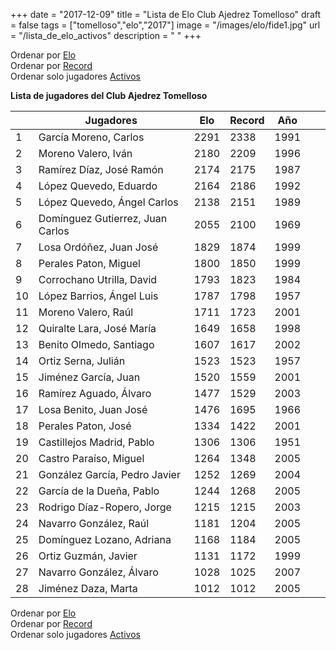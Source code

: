 +++
date = "2017-12-09"
title = "Lista de Elo Club Ajedrez Tomelloso"
draft = false
tags = ["tomelloso","elo","2017"]
image = "/images/elo/fide1.jpg"
url = "/lista_de_elo_activos"
description = " "
+++

Ordenar por [Elo](/lista_elo)  
Ordenar por [Record](/lista_de_elo_records)  
Ordenar solo jugadores [Activos](/lista_de_elo_activos)

**Lista de jugadores del Club Ajedrez Tomelloso**

|    | Jugadores                        | Elo  | Record | Año  |   |   |
|----|----------------------------------|------|--------|------|---|---|
| 1  | García Moreno, Carlos            | 2291 | 2338   | 1991 |   |   |
| 2  | Moreno Valero, Iván              | 2180 | 2209   | 1996 |   |   |
| 3  | Ramírez Díaz, José Ramón         | 2174 | 2175   | 1987 |   |   |
| 4  | López Quevedo, Eduardo           | 2164 | 2186   | 1992 |   |   |
| 5  | López Quevedo, Ángel Carlos      | 2138 | 2151   | 1989 |   |   |
| 6  | Domínguez Gutierrez, Juan Carlos | 2055 | 2100   | 1969 |   |   |
| 7  | Losa Ordóñez, Juan José          | 1829 | 1874   | 1999 |   |   |
| 8  | Perales Paton, Miguel            | 1800 | 1850   | 1999 |   |   |
| 9  | Corrochano Utrilla, David        | 1793 | 1823   | 1984 |   |   |
| 10 | López Barrios, Ángel Luis        | 1787 | 1798   | 1957 |   |   |
| 11 | Moreno Valero, Raúl              | 1711 | 1723   | 2001 |   |   |
| 12 | Quiralte Lara, José María        | 1649 | 1658   | 1998 |   |   |
| 13 | Benito Olmedo, Santiago          | 1607 | 1617   | 2002 |   |   |
| 14 | Ortiz Serna, Julián              | 1523 | 1523   | 1957 |   |   |
| 15 | Jiménez García, Juan             | 1520 | 1559   | 2001 |   |   |
| 16 | Ramírez Aguado, Álvaro           | 1477 | 1529   | 2003 |   |   |
| 17 | Losa Benito, Juan José           | 1476 | 1695   | 1966 |   |   |
| 18 | Perales Paton, José              | 1334 | 1422   | 2001 |   |   |
| 19 | Castillejos Madrid, Pablo        | 1306 | 1306   | 1951 |   |   |
| 20 | Castro Paraíso, Miguel           | 1264 | 1348   | 2005 |   |   |
| 21 | González García, Pedro Javier    | 1252 | 1269   | 2004 |   |   |
| 22 | García de la Dueña, Pablo        | 1244 | 1268   | 2005 |   |   |
| 23 | Rodrigo Díaz-Ropero, Jorge       | 1215 | 1215   | 2003 |   |   |
| 24 | Navarro González, Raúl           | 1181 | 1204   | 2005 |   |   |
| 25 | Domínguez Lozano, Adriana        | 1168 | 1184   | 2005 |   |   |
| 26 | Ortiz Guzmán, Javier             | 1131 | 1172   | 1999 |   |   |
| 27 | Navarro González, Álvaro         | 1028 | 1025   | 2007 |   |   |
| 28 | Jiménez Daza, Marta              | 1012 | 1012   | 2005 |   |   |

Ordenar por [Elo](/lista_elo)  
Ordenar por [Record](/lista_de_elo_records)  
Ordenar solo jugadores [Activos](/lista_de_elo_activos)